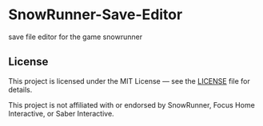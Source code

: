 # SnowRunner-Save-Editor
save file editor for the game snowrunner
## License

This project is licensed under the MIT License — see the [LICENSE](LICENSE) file for details.

This project is not affiliated with or endorsed by SnowRunner, Focus Home Interactive, or Saber Interactive.
